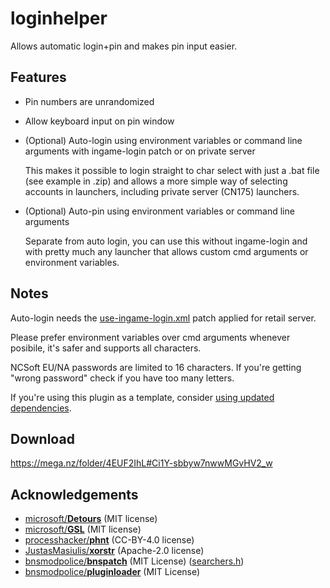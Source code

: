 # loginhelper
Allows automatic login+pin and makes pin input easier.

## Features
- Pin numbers are unrandomized
- Allow keyboard input on pin window
- (Optional) Auto-login using environment variables or command line arguments with ingame-login patch or on private server
    
    This makes it possible to login straight to char select with just a .bat file (see example in .zip) and allows a more simple way of selecting accounts in launchers, including private server (CN175) launchers.
- (Optional) Auto-pin using environment variables or command line arguments
    
    Separate from auto login, you can use this without ingame-login and with pretty much any launcher that allows custom cmd arguments or environment variables.
    
## Notes
Auto-login needs the [use-ingame-login.xml][0.0] patch applied for retail server.

Please prefer environment variables over cmd arguments whenever posibile, it's safer and supports all characters.

NCSoft EU/NA passwords are limited to 16 characters. If you're getting "wrong password" check if you have too many letters.

If you're using this plugin as a template, consider [using updated dependencies][0.1].

[0.0]: https://github.com/bnsmodpolice/bnspatch/blob/master/contrib/use-ingame-login.xml
[0.1]: https://github.com/bnsmodpolice/bnspatch/tree/master/dependencies

## Download
<https://mega.nz/folder/4EUF2IhL#Ci1Y-sbbyw7nwwMGvHV2_w>

## Acknowledgements
- [microsoft/**Detours**][1.0] (MIT license)
- [microsoft/**GSL**][1.1] (MIT license)
- [processhacker/**phnt**][1.2] (CC-BY-4.0 license)
- [JustasMasiulis/**xorstr**][1.3] (Apache-2.0 license)
- [bnsmodpolice/**bnspatch**][1.4] (MIT License) ([searchers.h][1.5])
- [bnsmodpolice/**pluginloader**][1.6] (MIT License)

[1.0]: https://github.com/microsoft/Detours
[1.1]: https://github.com/microsoft/GSL
[1.2]: https://github.com/processhacker/phnt
[1.3]: https://github.com/JustasMasiulis/xorstr
[1.4]: https://github.com/bnsmodpolice/bnspatch
[1.5]: https://github.com/bnsmodpolice/bnspatch/blob/5d49740e4395bfb9bf6a484f74f7e3ef9ea37931/src/client/searchers.h
[1.6]: https://github.com/bnsmodpolice/pluginloader
